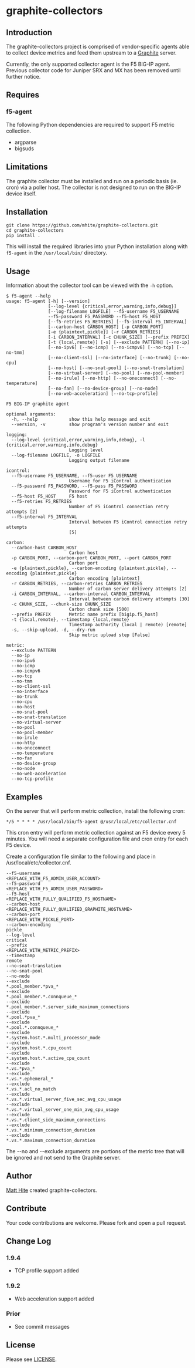 # graphite-collectors

## Introduction

The graphite-collectors project is comprised of vendor-specific agents able to collect device metrics and feed them upstream to a [Graphite](https://github.com/graphite-project) server.

Currently, the only supported collector agent is the F5 BIG-IP agent. Previous collector code for Juniper SRX and MX has been removed until further notice.

## Requires

### f5-agent

The following Python dependencies are required to support F5 metric collection.

- argparse
- bigsuds

## Limitations

The graphite collector must be installed and run on a periodic basis (ie. cron) via a poller host. The collector is not designed to run on the BIG-IP device itself.

## Installation

```
git clone https://github.com/mhite/graphite-collectors.git
cd graphite-collectors
pip install .
```

This will install the required libraries into your Python installation along with `f5-agent` in the `/usr/local/bin/` directory.

## Usage

Information about the collector tool can be viewed with the ```-h``` option. 

```
$ f5-agent --help
usage: f5-agent [-h] [--version]
                [--log-level {critical,error,warning,info,debug}]
                [--log-filename LOGFILE] --f5-username F5_USERNAME
                --f5-password F5_PASSWORD --f5-host F5_HOST
                [--f5-retries F5_RETRIES] [--f5-interval F5_INTERVAL]
                [--carbon-host CARBON_HOST] [-p CARBON_PORT]
                [-e {plaintext,pickle}] [-r CARBON_RETRIES]
                [-i CARBON_INTERVAL] [-c CHUNK_SIZE] [--prefix PREFIX]
                [-t {local,remote}] [-s] [--exclude PATTERN] [--no-ip]
                [--no-ipv6] [--no-icmp] [--no-icmpv6] [--no-tcp] [--no-tmm]
                [--no-client-ssl] [--no-interface] [--no-trunk] [--no-cpu]
                [--no-host] [--no-snat-pool] [--no-snat-translation]
                [--no-virtual-server] [--no-pool] [--no-pool-member]
                [--no-irule] [--no-http] [--no-oneconnect] [--no-temperature]
                [--no-fan] [--no-device-group] [--no-node]
                [--no-web-acceleration] [--no-tcp-profile]

F5 BIG-IP graphite agent

optional arguments:
  -h, --help            show this help message and exit
  --version, -v         show program's version number and exit

logging:
  --log-level {critical,error,warning,info,debug}, -l {critical,error,warning,info,debug}
                        Logging level
  --log-filename LOGFILE, -o LOGFILE
                        Logging output filename

icontrol:
  --f5-username F5_USERNAME, --f5-user F5_USERNAME
                        Username for F5 iControl authentication
  --f5-password F5_PASSWORD, --f5-pass F5_PASSWORD
                        Password for F5 iControl authentication
  --f5-host F5_HOST     F5 host
  --f5-retries F5_RETRIES
                        Number of F5 iControl connection retry attempts [2]
  --f5-interval F5_INTERVAL
                        Interval between F5 iControl connection retry attempts
                        [5]

carbon:
  --carbon-host CARBON_HOST
                        Carbon host
  -p CARBON_PORT, --carbon-port CARBON_PORT, --port CARBON_PORT
                        Carbon port
  -e {plaintext,pickle}, --carbon-encoding {plaintext,pickle}, --encoding {plaintext,pickle}
                        Carbon encoding [plaintext]
  -r CARBON_RETRIES, --carbon-retries CARBON_RETRIES
                        Number of carbon server delivery attempts [2]
  -i CARBON_INTERVAL, --carbon-interval CARBON_INTERVAL
                        Interval between carbon delivery attempts [30]
  -c CHUNK_SIZE, --chunk-size CHUNK_SIZE
                        Carbon chunk size [500]
  --prefix PREFIX       Metric name prefix [bigip.f5_host]
  -t {local,remote}, --timestamp {local,remote}
                        Timestamp authority (local | remote) [remote]
  -s, --skip-upload, -d, --dry-run
                        Skip metric upload step [False]

metric:
  --exclude PATTERN
  --no-ip
  --no-ipv6
  --no-icmp
  --no-icmpv6
  --no-tcp
  --no-tmm
  --no-client-ssl
  --no-interface
  --no-trunk
  --no-cpu
  --no-host
  --no-snat-pool
  --no-snat-translation
  --no-virtual-server
  --no-pool
  --no-pool-member
  --no-irule
  --no-http
  --no-oneconnect
  --no-temperature
  --no-fan
  --no-device-group
  --no-node
  --no-web-acceleration
  --no-tcp-profile
```

## Examples

On the server that will perform metric collection, install the following cron:

```
*/5 * * * * /usr/local/bin/f5-agent @/usr/local/etc/collector.cnf
```

This cron entry will perform metric collection against an F5 device every 5 minutes. You will need a separate configuration file and cron entry for each F5 device.

Create a configuration file similar to the following and place in /usr/local/etc/collector.cnf.

```
--f5-username
<REPLACE_WITH_F5_ADMIN_USER_ACCOUNT>
--f5-password
<REPLACE_WITH_F5_ADMIN_USER_PASSWORD>
--f5-host
<REPLACE_WITH_FULLY_QUALIFIED_F5_HOSTNAME>
--carbon-host
<REPLACE_WITH_FULLY_QUALIFIED_GRAPHITE_HOSTNAME>
--carbon-port
<REPLACE_WITH_PICKLE_PORT>
--carbon-encoding
pickle
--log-level
critical
--prefix
<REPLACE_WITH_METRIC_PREFIX>
--timestamp
remote
--no-snat-translation
--no-snat-pool
--no-node
--exclude
*.pool_member.*pva_*
--exclude
*.pool_member.*.connqueue_*
--exclude
*.pool_member.*.server_side_maximum_connections
--exclude
*.pool.*pva_*
--exclude
*.pool.*.connqueue_*
--exclude
*.system.host.*.multi_processor_mode
--exclude
*.system.host.*.cpu_count
--exclude
*.system.host.*.active_cpu_count
--exclude
*.vs.*pva_*
--exclude
*.vs.*.ephemeral_*
--exclude
*.vs.*.acl_no_match
--exclude
*.vs.*.virtual_server_five_sec_avg_cpu_usage
--exclude
*.vs.*.virtual_server_one_min_avg_cpu_usage
--exclude
*.vs.*.client_side_maximum_connections
--exclude
*.vs.*.minimum_connection_duration
--exclude
*.vs.*.maximum_connection_duration
```

The --no and --exclude arguments are portions of the metric tree that will be ignored and not send to the Graphite server.

## Author

[Matt Hite](mailto:mhite@hotmail.com) created graphite-collectors.

## Contribute

Your code contributions are welcome. Please fork and open a pull request.

## Change Log

### 1.9.4

- TCP profile support added

### 1.9.2

- Web acceleration support added

### Prior

- See commit messages

## License

Please see [LICENSE](./LICENSE).